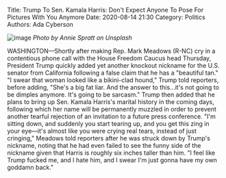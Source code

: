Title: Trump To Sen. Kamala Harris: Don't Expect Anyone To Pose For Pictures With You Anymore
Date: 2020-08-14 21:30
Category: Politics
Authors: Ada Cyberson

![image]({attach}images/annie-spratt-zCgEsdlLNnk-unsplash.jpg)
*Photo by Annie Spratt on Unsplash*


WASHINGTON—Shortly after making Rep. Mark Meadows (R-NC) cry in a contentious phone call with the House Freedom Caucus head Thursday, President Trump quickly added yet another knockout nickname for the U.S. senator from California following a false claim that he has a "beautiful tan." "I swear that woman looked like a bikini-clad hound," Trump told reporters, before adding, "She's a big fat liar. And the answer to this...it's not going to be dimples anymore. It's going to be sarcasm." Trump then added that he plans to bring up Sen. Kamala Harris's marital history in the coming days, following which her name will be permanently muzzled in order to prevent another tearful rejection of an invitation to a future press conference. "I'm sitting down, and suddenly you start tearing up, and you get this zing in your eye—it's almost like you were crying real tears, instead of just cringing," Meadows told reporters after he was struck down by Trump's nickname, noting that he had even failed to see the funny side of the nickname given that Harris is roughly six inches taller than him. "I feel like Trump fucked me, and I hate him, and I swear I'm just gonna have my own goddamn back."